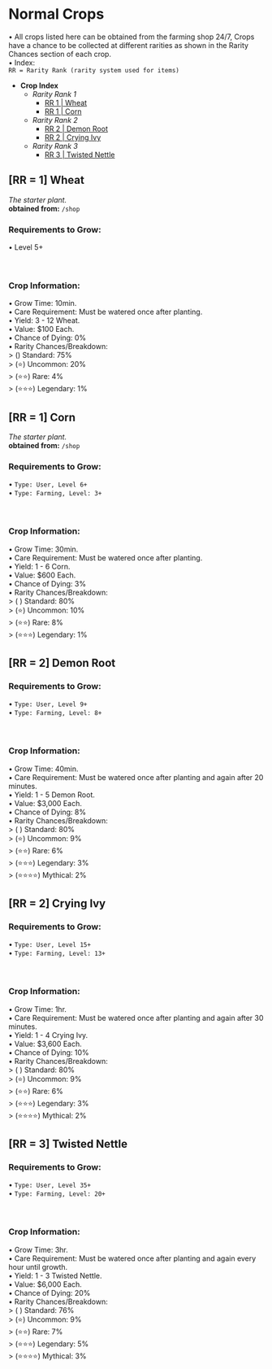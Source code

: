 # Normal Crops
• All crops listed here can be obtained from the farming shop 24/7, Crops have a chance to be collected at different rarities as shown in the Rarity Chances section of each crop. <br>
• Index: <br>
`RR = Rarity Rank (rarity system used for items)` <br>
- **Crop Index** <br>
  - *Rarity Rank 1*
    - [RR 1 | Wheat](#rr-1-wheat)
    - [RR 1 | Corn](#rr-1-corn)
  - *Rarity Rank 2*
    - [RR 2 | Demon Root](#rr-2-demon-root)
    - [RR 2 | Crying Ivy](#rr-2-crying-ivy)
  - *Rarity Rank 3*
    - [RR 3 | Twisted Nettle](#rr-3-twisted-nettle)

## [RR = 1] Wheat
*The starter plant.* <br>
**obtained from:** `/shop`
### Requirements to Grow:
• Level 5+ <br>
<br> <br>
### Crop Information:
• Grow Time: 10min. <br>
• Care Requirement: Must be watered once after planting. <br>
• Yield: 3 - 12 Wheat. <br>
• Value: $100 Each. <br>
• Chance of Dying: 0% <br>
• Rarity Chances/Breakdown: <br>
\> () Standard: 75% <br>
\> (⭐️) Uncommon: 20% <br>
\> (⭐️⭐️) Rare: 4% <br>
\> (⭐️⭐️⭐️) Legendary: 1% <br>

## [RR = 1] Corn
*The starter plant.* <br>
**obtained from:** `/shop`
### Requirements to Grow:
• `Type: User, Level 6+` <br>
• `Type: Farming, Level: 3+` <br>
<br> <br>
### Crop Information:
• Grow Time: 30min. <br>
• Care Requirement: Must be watered once after planting. <br>
• Yield: 1 - 6 Corn. <br>
• Value: $600 Each. <br>
• Chance of Dying: 3% <br>
• Rarity Chances/Breakdown: <br>
\> ( ) Standard: 80% <br>
\> (⭐️) Uncommon: 10% <br>
\> (⭐️⭐️) Rare: 8% <br>
\> (⭐️⭐️⭐️) Legendary: 1% <br>

## [RR = 2] Demon Root
### Requirements to Grow:
• `Type: User, Level 9+` <br>
• `Type: Farming, Level: 8+` <br>
<br> <br>
### Crop Information:
• Grow Time: 40min. <br>
• Care Requirement: Must be watered once after planting and again after 20 minutes. <br>
• Yield: 1 - 5 Demon Root. <br>
• Value: $3,000 Each. <br>
• Chance of Dying: 8% <br>
• Rarity Chances/Breakdown: <br>
\> ( ) Standard: 80% <br>
\> (⭐️) Uncommon: 9% <br>
\> (⭐️⭐️) Rare: 6% <br>
\> (⭐️⭐️⭐️) Legendary: 3% <br>
\> (⭐️⭐️⭐️⭐️) Mythical: 2% <br>

## [RR = 2] Crying Ivy
### Requirements to Grow:
• `Type: User, Level 15+` <br>
• `Type: Farming, Level: 13+` <br>
<br> <br>
### Crop Information:
• Grow Time: 1hr. <br>
• Care Requirement: Must be watered once after planting and again after 30 minutes. <br>
• Yield: 1 - 4 Crying Ivy. <br>
• Value: $3,600 Each. <br>
• Chance of Dying: 10% <br>
• Rarity Chances/Breakdown: <br>
\> ( ) Standard: 80% <br>
\> (⭐️) Uncommon: 9% <br>
\> (⭐️⭐️) Rare: 6% <br>
\> (⭐️⭐️⭐️) Legendary: 3% <br>
\> (⭐️⭐️⭐️⭐️) Mythical: 2% <br>

## [RR = 3] Twisted Nettle
### Requirements to Grow:
• `Type: User, Level 35+` <br>
• `Type: Farming, Level: 20+` <br>
<br> <br>
### Crop Information:
• Grow Time: 3hr. <br>
• Care Requirement: Must be watered once after planting and again every hour until growth. <br>
• Yield: 1 - 3 Twisted Nettle. <br>
• Value: $6,000 Each. <br>
• Chance of Dying: 20% <br>
• Rarity Chances/Breakdown: <br>
\> ( ) Standard: 76% <br>
\> (⭐️) Uncommon: 9% <br>
\> (⭐️⭐️) Rare: 7% <br>
\> (⭐️⭐️⭐️) Legendary: 5% <br>
\> (⭐️⭐️⭐️⭐️) Mythical: 3% <br>


